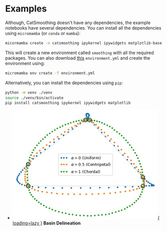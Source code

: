 # Examples

Although, CatSmoothing doesn't have any dependencies, the example notebooks have several
dependencies. You can install all the dependencies using `micromamba`
(or `conda` or `mamba`):

```bash
micormamba create -n catsmoothing ipykernel ipywidgets matplotlib-base
```

This will create a new environment called `smoothing` with all the required packages.
You can also download [this](https://raw.githubusercontent.com/cheginit/catsmoothing/main/environment.yml) `environment.yml` and create the environment using:

```bash
micromamba env create -f environment.yml
```

Alternatively, you can install the dependencies using `pip`:

```bash
python -m venv ./venv
source ./venv/bin/activate
pip install catsmoothing ipykernel ipywidgets matplotlib
```

<div class="grid cards" markdown>

- [![Basin Delineation](images/alpha.png){ loading=lazy }](splines.ipynb "Basin Delineation")
    **Basin Delineation**

</div>

